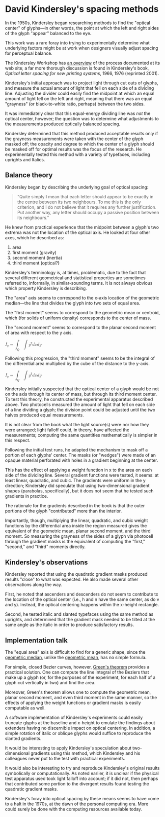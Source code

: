 David Kindersley's spacing methods
==================================

In the 1950s, Kindersley began researching methods to find the
"optical center" of glyphs&mdash;in other words, the point at which
the left and right sides of the glyph "appear" balanced to the eye.

This work was a rare foray into trying to experimentally determine
what underlying factors might be at work when designers visually
adjust spacing for perceptual balance.

The Kindersley Workshop has [an
overview](http://www.kindersleyworkshop.co.uk/spacing/) of the process
documented at its web site; a far more thorough discussion is found in
Kindersley's book, <cite>Optical letter spacing for new printing
systems</cite>, 1966, 1976 (reprinted 2001).

Kindersley's initial approach was to project light through cut outs of
glyphs, and measure the actual amount of light that fell on each side
of a dividing line.  Adjusting the divider could easily find the
midpoint at which an equal amount of light fell on the left and right,
meaning that there was an equal "grayness" (or black-to-white ratio,
perhaps) between the two sides.

It was immediately clear that this equal-energy dividing line was
*not* the optical center, however; the question was to determine what
adjustments to the measurements produced optically balanced spacing.

Kindersley determined that this method produced acceptable results
only if the grayness measurements were taken with the center of the
glyph masked off; the opacity and degree to which the center of a
glyph should be masked off for optimal results was the focus of the
research.  He experimentally tested this method with a variety of
typefaces, including uprights and Italics.


Balance theory
--------------

Kindersley began by describing the underlying goal of optical spacing:

<blockquote>
"Quite simply I mean that each letter should appear to be exactly in
the centre between its two neighbours. To me this is the only
criterion, and I do not believe that it requires any further
justification. Put another way, any letter should occupy a passive
position between its neighbours."
</blockquote>

He knew from practical experience that the midpoint between
a glyph's two extrema was not the location of the optical axis.  He
looked at four other axes, which he described as:

1. area
2. first moment (gravity)
3. second moment (inertia)
4. third moment (optical?)

Kindersley's terminology is, at times, problematic, due to the fact
that several different geometrical and statistical properties are
sometimes referred to, informally, in similar-sounding terms.  It is not
always obvious which property Kindersley is describing.

The "area" axis seems to
correspond to the x-axis location of the geometric median&mdash;the line
that divides the glyph into two sets of equal area.

The "first moment" seems to correspond to the geometric mean or
centroid, which (for solids of uniform density) corresponds to the
center of mass.  

The "second moment" seems to correspond to the planar second moment of
area with respect to the y axis.

<math xmlns="http://www.w3.org/1998/Math/MathML"> <mstyle displaystyle="true"> <msub> <mi>I</mi> <mi>y</mi> </msub> <mo>=</mo> <msub> <mo>&#x222B;</mo> <mi>Q</mi> </msub> <mo>&#x222B;</mo> <msup> <mi>y</mi> <mn>2</mn> </msup> <mrow> <mi>d</mi> <mi>x</mi> </mrow> <mrow> <mi>d</mi> <mi>y</mi> </mrow> </mstyle> </math>


Following this progression, the "third moment" seems to be the
integral of the differential area multiplied by the cube of the
distance to the y-axis.

<math xmlns="http://www.w3.org/1998/Math/MathML"> <mstyle displaystyle="true"> <msub> <mi>I</mi> <mi>y</mi> </msub> <mo>=</mo> <msub> <mo>&#x222B;</mo> <mi>Q</mi> </msub> <mo>&#x222B;</mo> <msup> <mi>y</mi> <mn>3</mn> </msup> <mrow> <mi>d</mi> <mi>x</mi> </mrow> <mrow> <mi>d</mi> <mi>y</mi> </mrow> </mstyle> </math>


Kindersley initially suspected that the optical center of a glyph
would be not on the axis through its center of mass, but through its
third moment center.  To test this theory, he constructed the
experimental apparatus described above.  Two photocells measured the
amount of light that fell on each side of a line dividing a glyph; the
division point could be adjusted until the two halves produced equal
measurements.

It is not clear from the book what the light source(s) were nor how
they were arranged; light falloff could, in theory, have affected the
measurements; computing the same quantities mathematically is
simpler in this respect.

Following the initial test runs, he adapted the mechanism to mask off
a portion of each glyphs' center.  The masks (or "wedges") were made
of an opaque material perforated with holes in a gradient beginning at
the center. 

This has the effect of applying a weight function in x to the area on
each side of the dividing line.  Several gradient functions were
tested, it seems: at least linear, quadratic, and cubic.  The
gradients were uniform in the y direction; Kindersley did speculate
that using two-dimensional gradient shapes (parabolas,
specifically), but it does not seem that he tested such gradients in practice.

The rationale for the gradients described in the book is
that the outer portions of the glyph "contributed" more than the interior.

Importantly, though, multiplying the linear, quadratic, and cubic weight
functions by the differential area inside the region measured gives
the equivalent of the geometric mean, planar second moment, and the
third moment.  So measuring the grayness of the sides of a glyph via
photocell through the gradient masks is the equivalent of computing
the "first," "second," and "third" moments directly.


Kindersley's observations
-------------------------

Kindersley reported that using the quadratic gradient masks produced results
"close" to what was expected.  He also made several other observations
along the way.

First, he noted that ascenders and descenders do not seem to contribute to the
location of the optical center (i.e., h and n have the same center, as
do v and y).  Instead, the optical centering happens within the
x-height rectangle. 

Second, he tested italic and slanted typefaces using the same method
as uprights, and determined that the gradient mask needed to be tilted
at the same angle as the italic in order to produce satisfactory
results.


Implementation talk
-------------------

The "equal area" axis is difficult to find for a generic shape, since
the [geometric
median](https://en.wikipedia.org/wiki/Geometric_median), unlike the
[geometric mean](https://en.wikipedia.org/wiki/Centroid), has no
simple formula.

For simple, closed Bezier curves, however, [Green's
theorem](https://en.wikipedia.org/wiki/Green's_theorem) provides a
practical solution.  One can compute the line integral of the
Beziers that make up a glyph (or, for the purposes of the experiment,
for each half of a glyph cut vertically in two) and find the area.

Moreover, Green's theorem allows one to compute the geometric mean,
planar second moment, and even third moment in the same manner, so
the effects of applying the weight functions or gradient masks is
easily computable as well.

A software implementation of Kindersley's experiments could easily
truncate glyphs at the baseline and x-height to emulate the findings
about extenders having no discernible impact on optical centering.  In
addition, a simple rotation of italic or oblique glyphs would suffice
to reproduce the slanted gradients.

It would be interesting to apply Kindersley's speculation about
two-dimensional gradients using this method, which Kindersley and his
colleagues never put to the test with practical experiments.

It would also be interesting to try and reproduce Kindersley's
original results symbolically or computationally.  As noted earlier,
it is unclear if the physical test apparatus used took light falloff
into account; if it did not, then perhaps that contributed some
portion to the divergent results found testing the quadratic gradient masks.

Kindersley's foray into optical spacing by these means seems to have
come to a halt in the 1970s, at the dawn of the personal computing
era.  More could surely be done with the computing resources available today.



